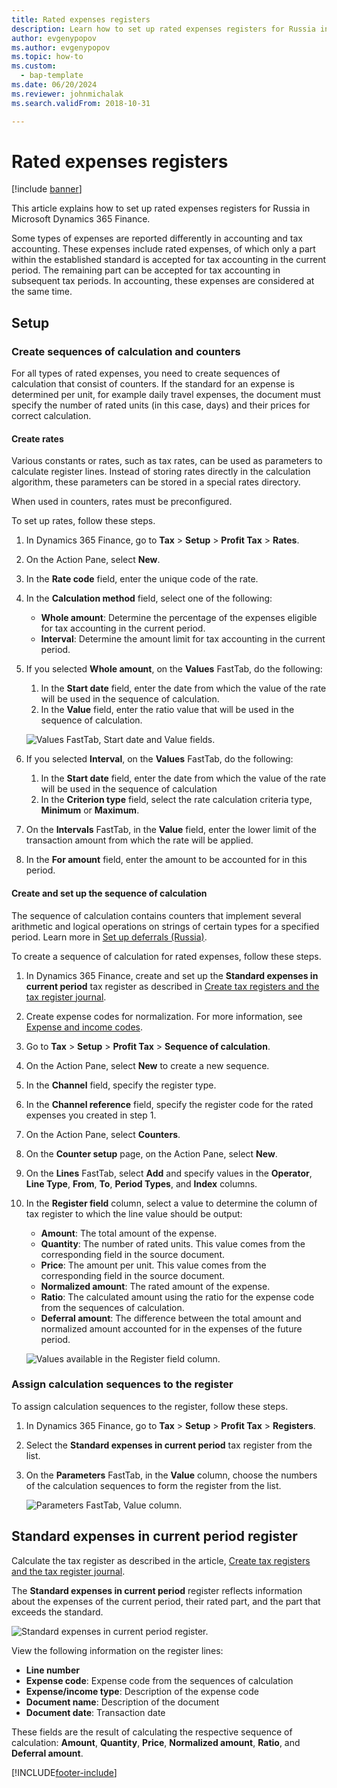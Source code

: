 ```yaml
---
title: Rated expenses registers
description: Learn how to set up rated expenses registers for Russia in Microsoft Dynamics 365 Finance.
author: evgenypopov
ms.author: evgenypopov
ms.topic: how-to
ms.custom: 
  - bap-template
ms.date: 06/20/2024
ms.reviewer: johnmichalak
ms.search.validFrom: 2018-10-31

---
```


# Rated expenses registers

[!include [banner](../../includes/banner.md)]

This article explains how to set up rated expenses registers for Russia in Microsoft Dynamics 365 Finance.

Some types of expenses are reported differently in accounting and tax accounting. These expenses include rated expenses, of which only a part within the established standard is accepted for tax accounting in the current period. The remaining part can be accepted for tax accounting in subsequent tax periods. In accounting, these expenses are considered at the same time.

## Setup

### Create sequences of calculation and counters

For all types of rated expenses, you need to create sequences of calculation that consist of counters. If the standard for an expense is determined per unit, for example daily travel expenses, the document must specify the number of rated units (in this case, days) and their prices for correct calculation.

#### Create rates

Various constants or rates, such as tax rates, can be used as parameters to calculate register lines. Instead of storing rates directly in the calculation algorithm, these parameters can be stored in a special rates directory.

When used in counters, rates must be preconfigured. 

To set up rates, follow these steps.

1. In Dynamics 365 Finance, go to **Tax** \> **Setup** \> **Profit Tax** \> **Rates**.
1. On the Action Pane, select **New**.
1. In the **Rate code** field, enter the unique code of the rate.
1. In the **Calculation method** field, select one of the following:

    - **Whole amount**: Determine the percentage of the expenses eligible for tax accounting in the current period.
    - **Interval**: Determine the amount limit for tax accounting in the current period.

1. If you selected **Whole amount**, on the **Values** FastTab, do the following:
    1. In the **Start date** field, enter the date from which the value of the rate will be used in the sequence of calculation.
    1. In the **Value** field, enter the ratio value that will be used in the sequence of calculation.

    ![Values FastTab, Start date and Value fields.](../media/values-fast-tab.png)

1. If you selected **Interval**, on the **Values** FastTab, do the following:
    1. In the **Start date** field, enter the date from which the value of the rate will be used in the sequence of calculation
    1. In the **Criterion type** field, select the rate calculation criteria type, **Minimum** or **Maximum**.
1. On the **Intervals** FastTab, in the **Value** field, enter the lower limit of the transaction amount from which the rate will be applied.
1. In the **For amount** field, enter the amount to be accounted for in this period.

#### Create and set up the sequence of calculation 

The sequence of calculation contains counters that implement several arithmetic and logical operations on strings of certain types for a specified period. Learn more in [Set up deferrals (Russia)](rus-set-up-deferrals.md#sequence-of-calculation).

To create a sequence of calculation for rated expenses, follow these steps.

1. In Dynamics 365 Finance, create and set up the **Standard expenses in current period** tax register as described in [Create tax registers and the tax register journal](rus-profit-tax-registers.md#create-a-tax-register).
1. Create expense codes for normalization. For more information, see [Expense and income codes](rus-expense-and-income-codes.md#create-an-expense-or-income-code).
1. Go to **Tax** \> **Setup** \> **Profit Tax** \> **Sequence of calculation**.
1. On the Action Pane, select **New** to create a new sequence.
1. In the **Channel** field, specify the register type.
1. In the **Channel reference** field, specify the register code for the rated expenses you created in step 1.
1. On the Action Pane, select **Counters**. 
1. On the **Counter setup** page, on the Action Pane, select **New**.
1. On the **Lines** FastTab, select **Add** and specify values in the **Operator**, **Line Type**, **From**, **To**, **Period Types**, and **Index** columns.
1. In the **Register field** column, select a value to determine the column of tax register to which the line value should be output:

    - **Amount**: The total amount of the expense.
    - **Quantity**: The number of rated units. This value comes from the corresponding field in the source document.
    - **Price**: The amount per unit. This value comes from the corresponding field in the source document.
    - **Normalized amount**: The rated amount of the expense.
    - **Ratio**: The calculated amount using the ratio for the expense code from the sequences of calculation.
    - **Deferral amount**: The difference between the total amount and normalized amount accounted for in the expenses of the future period.

     ![Values available in the Register field column.](../media/register-field-column.png)

### Assign calculation sequences to the register

To assign calculation sequences to the register, follow these steps.

1. In Dynamics 365 Finance, go to **Tax** \> **Setup** \> **Profit Tax** \> **Registers**.
1. Select the **Standard expenses in current period** tax register from the list.
1. On the **Parameters** FastTab, in the **Value** column, choose the numbers of the calculation sequences to form the register from the list.

    ![Parameters FastTab, Value column.](../media/parameters-fast-tab.PNG)

## Standard expenses in current period register

Calculate the tax register as described in the article, [Create tax registers and the tax register journal](rus-profit-tax-registers.md#calculate-and-print-tax-registers).

The **Standard expenses in current period** register reflects information about the expenses of the current period, their rated part, and the part that exceeds the standard.

![Standard expenses in current period register.](../media/standard-expenses-current-period.png)

View the following information on the register lines:

   - **Line number**
   - **Expense code**: Expense code from the sequences of calculation
   - **Expense/income type**: Description of the expense code
   - **Document name**: Description of the document
   - **Document date**: Transaction date

These fields are the result of calculating the respective sequence of calculation: **Amount**, **Quantity**, **Price**, **Normalized amount**, **Ratio**, and **Deferral amount**.


[!INCLUDE[footer-include](../../../includes/footer-banner.md)]
